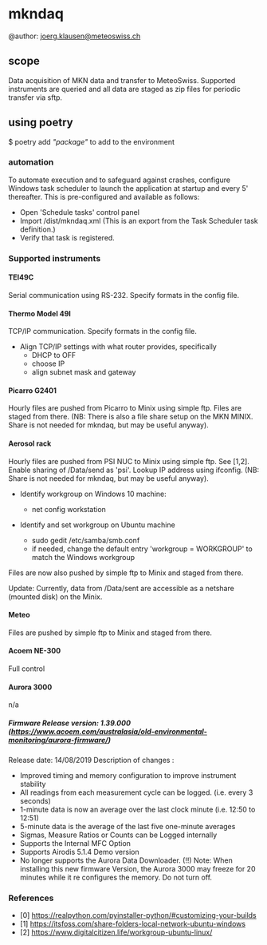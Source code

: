 # mkndaq

@author: joerg.klausen@meteoswiss.ch

## scope
Data acquisition of MKN data and transfer to MeteoSwiss. Supported instruments are queried and all data are staged as
zip files for periodic transfer via sftp.

## using poetry
$ poetry add _"package"_ to add to the environment

### automation
To automate execution and to safeguard against crashes, configure Windows task scheduler to launch the application at
startup and every 5' thereafter. This is pre-configured and available as follows:
- Open 'Schedule tasks' control panel
- Import /dist/mkndaq.xml  (This is an export from the Task Scheduler task definition.)
- Verify that task is registered.

### Supported instruments
#### TEI49C
Serial communication using RS-232. Specify formats in
the config file.

#### Thermo Model 49I
TCP/IP communication. Specify formats in the config file.
- Align TCP/IP settings with what router provides, specifically
    - DHCP to OFF
	- choose IP
	- align subnet mask and gateway

#### Picarro G2401
Hourly files are pushed from Picarro to Minix using simple ftp. Files are staged from there.
(NB: There is also a file share setup on the MKN MINIX. Share is not needed for mkndaq, but may be useful anyway).

#### Aerosol rack
Hourly files are pushed from PSI NUC to Minix using simple ftp.
See [1,2]. Enable sharing of /Data/send as 'psi'. Lookup IP address using ifconfig. (NB: Share is not needed for mkndaq, but may be useful anyway).

- Identify workgroup on Windows 10 machine:
    - net config workstation

- Identify and set workgroup on Ubuntu machine
    - sudo gedit /etc/samba/smb.conf
    - if needed, change the default entry 'workgroup = WORKGROUP' to match the Windows workgroup

Files are now also pushed by simple ftp to Minix and staged from there.

Update: Currently, data from /Data/sent are accessible as a netshare (mounted disk) on the Minix.

#### Meteo
Files are pushed by simple ftp to Minix and staged from there.

#### Acoem NE-300
Full control

#### Aurora 3000
n/a

##### Firmware Release version: 1.39.000 (https://www.acoem.com/australasia/old-environmental-monitoring/aurora-firmware/)
Release date: 14/08/2019
Description of changes :
- Improved timing and memory configuration to improve instrument stability
- All readings from each measurement cycle can be logged. (i.e. every 3 seconds)
- 1-minute data is now an average over the last clock minute (i.e. 12:50 to 12:51)
- 5-minute data is the average of the last five one-minute averages
- Sigmas, Measure Ratios or Counts can be Logged internally
- Supports the Internal MFC Option
- Supports Airodis 5.1.4 Demo version
- No longer supports the Aurora Data Downloader. (!!)
Note: When installing this new firmware Version, the Aurora 3000 may freeze for 20 minutes while it re configures the memory. Do not turn off.


### References
- [0] https://realpython.com/pyinstaller-python/#customizing-your-builds
- [1] https://itsfoss.com/share-folders-local-network-ubuntu-windows
- [2] https://www.digitalcitizen.life/workgroup-ubuntu-linux/
